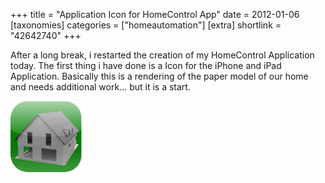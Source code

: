 +++
title = "Application Icon for HomeControl App"
date = 2012-01-06
[taxonomies]
categories = ["homeautomation"]
[extra]
shortlink = "42642740"
+++

After a long break, i restarted the creation of my HomeControl Application today. The first thing i have done is a Icon for the iPhone and iPad Application.
Basically this is a rendering of the paper model of our home and needs additional work... but it is a start.

<!-- more -->

![Icon](Icon114.png)

